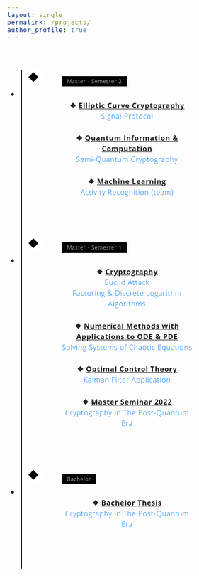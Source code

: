 ```yaml
---
layout: single
permalink: /projects/
author_profile: true
---
```


<style>
/* Insert the CSS code here */
/* Variables */
:root {
  --color-1: black;
  --color-2: white;
  --color-3: rgb(168, 50, 121);
}

/* Fonts */
@import url('https://fonts.googleapis.com/css?family=Open+Sans:300,700');

body {
  font-family: 'Open Sans', 'Helvetica Neue', Helvetica, Arial, sans-serif;
  font-size: 1em;
  font-weight: 300;
  line-height: 1.5;
  letter-spacing: 0.05em;
}

/* Layout */
* {
  box-sizing: border-box;
}

/* Styling */
.timeline {
  margin: 4em auto;
  position: relative;
  max-width: 46em;
}

.timeline:before {
  background-color: var(--color-1);
  content: '';
  margin-left: -1px;
  position: absolute;
  top: 0;
  left: 2em;
  width: 2px;
  height: 100%;
}

.timeline-event {
  position: relative;
}

.timeline-event:hover .timeline-event-icon {
  transform: rotate(-45deg);
  background-color: var(--color-3);
}

.timeline-event:hover .timeline-event-thumbnail {
  box-shadow: inset 40em 0 0 0 var(--color-3);
}

.timeline-event-copy {
  padding: 2em;
  position: relative;
  top: -1.875em;
  left: 4em;
  width: 80%;
}

.timeline-event-copy h3 {
  font-size: 1.75em;
}

.timeline-event-copy h4 {
  font-size: 1.2em;
  margin-bottom: 1.2em;
}

.timeline-event-copy strong {
  font-weight: 700;
}

.timeline-event-copy p:not(.timeline-event-thumbnail) {
  padding-bottom: 0.6em;
  text-align: center; /* Add this line to center-align the project links */
}

.timeline-event-icon {
  transition: transform 0.2s ease-in;
  transform: rotate(45deg);
  background-color: var(--color-1);
  outline: 10px solid var(--color-2);
  display: block;
  margin: 0.5em 0.5em 0.5em -0.5em;
  position: absolute;
  top: 0;
  left: 2em;
  width: 1em;
  height: 1em;
}

.timeline-event-thumbnail {
  transition: box-shadow 0.5s ease-in 0.1s;
  color: var(--color-2);
  font-size: 0.75em;
  background-color: var(--color-1);
  box-shadow: inset 0 0 0 0em #ef795a;
  display: inline-block;
  margin-bottom: 1.2em;
  padding: 0.25em 1em 0.2em 1em;
}

a.project-link {
  color: #007bff;
  text-decoration: none;
}

a.project-link:hover {
  text-decoration: underline;
}
</style>

<ul class="timeline">
  <li class="timeline-event">
    <label class="timeline-event-icon"></label>
    <div class="timeline-event-copy">
      <p class="timeline-event-thumbnail">Master - Semester 2</p>
      <p><strong>❖ <u>Elliptic Curve Cryptography</u></strong><br>
      <a href="/projects/Master-Semester2/elliptic_curve_cryptography/signal_protocol/" class="project-link">Signal Protocol</a>
      </p>
      <p><strong>❖ <u>Quantum Information & Computation</u></strong><br>
      <a href="/projects/Master-Semester2/quantum_information_and_computation/semiquantum_cryptography/" class="project-link">Semi-Quantum Cryptography</a>
      </p>
      <p><strong>❖ <u>Machine Learning</u></strong><br>
      <a href="/projects/Master-Semester2/machine_learning/activity_recognition/" class="project-link">Activity Recognition (team)</a>
      </p>
    </div>
  </li>
  <li class="timeline-event">
    <label class="timeline-event-icon"></label>
    <div class="timeline-event-copy">
      <p class="timeline-event-thumbnail">Master - Semester 1</p>
      <p><strong>❖ <u>Cryptography</u></strong><br>
      <a href="/projects/Master-Semester1/cryptography/euclid_attack/" class="project-link">Euclid Attack</a><br>
      <a href="/projects/Master-Semester1/cryptography/factoring_and_discrete_logarithm_algorithms/" class="project-link">Factoring & Discrete Logarithm Algorithms</a>
      </p>
      <p><strong>❖ <u>Numerical Methods with Applications to ODE & PDE</u></strong><br>
      <a href="/projects/Master-Semester1/numerical_methods_for_ODE_and_PDE/solving_systems_of_chaotic_equations/" class="project-link">Solving Systems of Chaotic Equations</a>
      </p>
      <p><strong>❖ <u>Optimal Control Theory</u></strong><br>
      <a href="/projects/Master-Semester1/optimal_control_theory/kalman_filter_application/" class="project-link">Kalman Filter Appilcation</a>
      </p>
      <p><strong>❖ <u>Master Seminar 2022</u></strong><br>
      <a href="/projects/Master-Semester1/mcs_seminar_2022/cryptography_in_the_post_quantum_era/" class="project-link">Cryptography In The Post-Quantum Era</a>
      </p>
    </div>
  </li>
  <li class="timeline-event">
    <label class="timeline-event-icon"></label>
    <div class="timeline-event-copy">
      <p class="timeline-event-thumbnail">Bachelor</p>
      <p><strong>❖ <u>Bachelor Thesis</u></strong><br>
      <a href="/projects/Bachelor/bachelor_thesis/cryptography_in_the_post_quantum_era/" class="project-link">Cryptography In The Post-Quantum Era</a><br>
      </p>
    </div>
  </li>
</ul>
